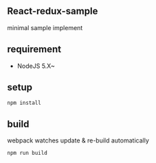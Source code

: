 
## React-redux-sample

minimal sample implement

## requirement

- NodeJS 5.X~

## setup

`npm install`

## build

webpack watches update & re-build automatically

`npm run build`